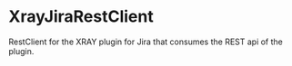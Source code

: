 # XrayJiraRestClient
RestClient for the XRAY plugin for Jira that consumes the REST api of the plugin.

